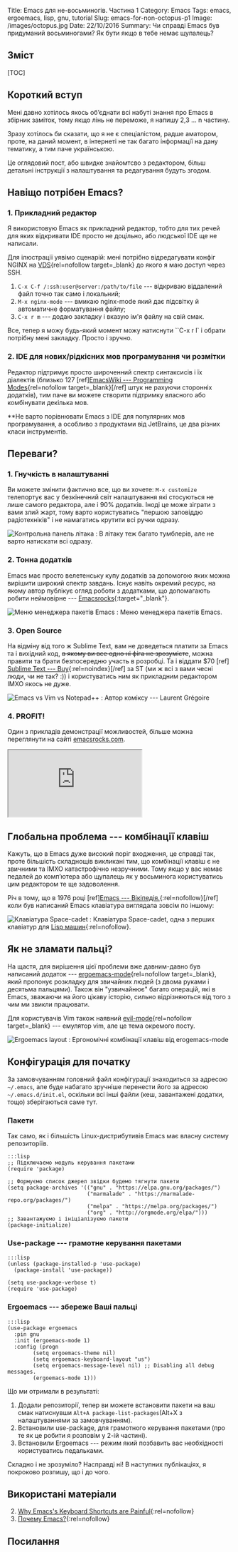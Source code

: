 Title: Emacs для не-восьминогів. Частина 1
Category: Emacs
Tags: emacs, ergoemacs, lisp, gnu, tutorial
Slug: emacs-for-non-octopus-p1
Image: /images/octopus.jpg
Date: 22/10/2016
Summary: Чи справді Emacs був придуманий восьминогами?
          Як бути якщо в тебе немає щупалець?

## Зміст

[TOC]

## Короткий вступ

Мені давно хотілось якось об’єднати всі набуті знання про Emacs в збірник заміток, тому якщо лінь не
переможе, я напишу 2,3 ... n частину.

Зразу хотілось би сказати, що я не є спеціалістом, радше аматором, проте, на даний момент, в
інтернеті не так багато інформації на дану тематику, а тим паче українською. 

Це оглядовий пост, або швидке знайомтсво з редактором, більш детальні інструкції з налаштування та
редагування будуть згодом.


## Навіщо потрібен Emacs?

### 1. Прикладний редактор

Я використовую Emacs як прикладний редактор, тобто для тих речей для яких відкривати IDE просто не
доцільно, або людської IDE ще не написали.

Для ілюстрації уявімо сценарій: мені потрібно відредагувати конфіг NGINX
на [VDS](https://m.do.co/c/6463f665f8bc){rel=nofollow target=_blank} до якого я маю доступ через SSH.

1. `C-x C-f /:ssh:user@server:/path/to/file` --- відкриваю віддалений файл точно так само і локальний;
2. `M-x nginx-mode` --- вмикаю nginx-mode який дає підсвітку й автоматичне форматування файлу;
3. `C-x r m` --- додаю закладку і вказую ім'я файлу на свій смак.

Все, тепер я можу будь-який момент можу натиснути ``C-x r l` і обрати потрібну мені
закладку. Просто і зручно.

### 2. IDE для нових/рідкісних мов програмування чи розмітки

Редактор підтримує просто широченний спектр синтаксисів і їх діалектів (близько
127 [ref][EmacsWiki --- Programming Modes](https://goo.gl/bgQtQb){rel=nofollow target=_blank}[/ref]
штук не рахуючи сторонніх додатків), тим паче ви можете створити підтримку власного або комбінувати
декілька мов.

**Не варто порівнювати Emacs з IDE для популярних мов програмування, а особливо з продуктами від
JetBrains, це два різних класи інструментів.

## Переваги?

### 1. Гнучкість в налаштуванні

Ви можете змінити фактично все, що ви хочете: `M-x customize` телепортує вас у безкінечний світ
налаштування які стосуються не лише самого редактора, але і 90% додатків. Іноді це може зіграти з
вами злий жарт, тому варто користуватись "першою заповіддю радіотехніків" і не намагатись крутити
всі ручки одразу.

![Контрольна панель літака](images/plane-control-panel.jpg)
: В літаку теж багато тумблерів, але не варто натискати всі одразу.

### 2. Тонна додатків

Emacs має просто велетенську купу додатків за допомогою яких можна вирішити широкий спектр завдань.
Існує навіть окремий ресурс, на якому автор публікує огляд роботи з додатками, що допомагають робити
неймовірне --- [Emacsrocks](http://emacsrocks.com/){:target="_blank"}.

![Меню менеджера пакетів Emacs](/images/emacs-packages.png)
: Меню менеджера пакетів Emacs.

### 3. Open Source

На відміну від того ж Sublime Text, вам не доведеться платити за Emacs та і вихідний код, <s>в якому
ви все одно ні фіга не зрозумієте</s>, можна правити та брати безпосередню участь в розробці. Та і
віддати $70 [ref] [Sublime Text --- Buy](https://www.sublimetext.com/buy){:rel=noindex}[/ref] за ST
(ми ж всі з вами чесні люди, чи не так?  :)) і користуватись ним як прикладним редактором ІМХО якось
не дуже.

![Emacs vs Vim vs Notepad++](images/emacs-vs-vim-vs-notepad.png)
: Автор коміксу --- Laurent Grégoire


### 4. PROFIT!

Один з прикладів демонстрації можливостей, більше можна переглянути на
сайті [emacsrocks.com](https://emacsrocks.com).

<div class="embed-responsive embed-responsive-16by9">
<iframe class="embed-responsive-item" src="https://www.youtube.com/embed/jNa3axo40qM">
</iframe>
</div> 

## Глобальна проблема --- комбінації клавіш

Кажуть, що в Emacs дуже високий поріг входження, це справді так, проте більшість складнощів
викликані тим, що комбінації клавіш є не звичними та ІМХО катастрофічно незручними. Тому якщо у вас
немає педалей до комп’ютера або щупалець як у восьминога користуватись цим редактором те ще
задоволення.

Річ в тому, що в 1976 році
[ref][Emacs --- Вікіпедія.](https://uk.wikipedia.org/wiki/Emacs){:rel=nofollow}[/ref] коли був
написаний Emacs клавіатура виглядала зовсім по іншому:

![Клавіатура Space-cadet](/images/emacs-keyboard.jpg)
: Клавіатура Space-cadet, одна з перших клавіатур для
[Lisp машин](https://wikipedia.org/){:rel=nofollow}.

## Як не зламати пальці?

На щастя, для вирішення цієї проблеми вже давним-давно був написаний додаток
--- [ergoemacs-mode](https://ergoemacs.github.io/){rel=nofollow target=_blank}, який пропонує
розкладку для звичайних людей (з двома руками і десятьма пальцями). Також він "узвичайнює" багато
операцій, які в Emacs, зважаючи на його цікаву історію, сильно відрізняються від того з чим ми
звикли працювати.

Для користувачів Vim також
наявний [evil-mode](https://bitbucket.org/lyro/evil/wiki/Home){rel=nofollow target=_blank} ---
емулятор vim, але це тема окремого посту.


![Ergoemacs layout](images/ergoemacs-layout-us.png)
: Ергономічні комбінації клавіш від erogemacs-mode

## Конфігурація для початку

За замовчуванням головний файл конфігурації знаходиться за адресою `~/.emacs`, але буде набагато
зручніше перенести його за адресою `~/.emacs.d/init.el`, оскільки всі інші файли (кеш, завантажені
додатки, тощо) зберігаються саме тут.

### Пакети

Так само, як і більшість Linux-дистрибутивів Emacs має власну систему репозиторіїв.

```
:::lisp
;; Підключаємо модуль керування пакетами
(require 'package)

;; Формуємо список джерел звідки будемо тягнути пакети
(setq package-archives '(("gnu" . "https://elpa.gnu.org/packages/")
                         ("marmalade" . "https://marmalade-repo.org/packages/")
                         ("melpa" . "https://melpa.org/packages/")
						 ("org" . "http://orgmode.org/elpa/")))
;; Завантажуємо і ініціалізуємо пакети
(package-initialize)
```

### Use-package --- грамотне керування пакетами


```
:::lisp
(unless (package-installed-p 'use-package)
  (package-install 'use-package))
  
(setq use-package-verbose t)
(require 'use-package)
```

### Ergoemacs --- збереже Ваші пальці

```
:::lisp
(use-package ergoemacs
  :pin gnu
  :init (ergoemacs-mode 1)
  :config (progn 
	    (setq ergoemacs-theme nil)
	    (setq ergoemacs-keyboard-layout "us")
	    (setq ergoemacs-message-level nil) ;; Disabling all debug messages.
	    (ergoemacs-mode 1)))
```

Що ми отримали в результаті:

1. Додали репозиторії, тепер ви можете встановити пакети на ваш смак натиснувши `Alt+A
   package-list-packages`(Alt+X з налаштуваннями за замовчуванням).
2. Встановили use-package, для грамотного керування пакетами (про те як це робити я розповім у 2-ій
   частині).
3. Встановили Ergoemacs --- режим який позбавить вас необхідності користуватись педальками.

Складно і не зрозуміло? Насправді ні! В наступних публікаціях, я покроково розпишу, що і до чого.

## Використані матеріали
2. [Why Emacs's Keyboard Shortcuts are Painful](https://goo.gl/LDjHrl){:rel=nofollow}
3. [Почему Emacs?](http://goo.gl/c3NYy8){:rel=nofollow}

## Посилання
